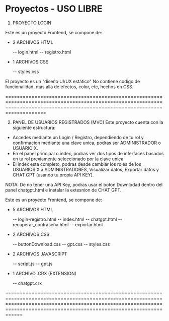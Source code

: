 # Proyectos - USO LIBRE

1. PROYECTO LOGIN

Este es un proyecto Frontend, se compone de:
- 2 ARCHIVOS HTML
  
  -- login.html
  -- registro.html
  
- 1 ARCHIVOS CSS
  
  -- styles.css
  
El proyecto es un "diseño UI/UX estático"
No contiene codigo de funcionalidad, mas alla de efectos, color, etc, hechos en CSS.

================================================================================================================================================================================

2. PANEL DE USUARIOS REGISTRADOS (MVC)
Este proyecto cuenta con la siguiente estructura:
- Accedes mediante un Login / Registro, dependiendo de tu rol y confirmacion mediante una clave unica, podras ser ADMINISTRADOR o USUARIO X.
- En el panel principal o index, podras ver dos tipos de inferfaces basados en tu rol previamente seleccionado por la clave unica.
- El index esta completo, podras desde cambiar los roles de los USUARIOS X a ADMINISTRADORES, Visualizar datos, Exportar datos y CHAT GPT (usando tu propia API KEY).

NOTA: De no tener una API Key, podras usar el boton Downlodad dentro del panel chatgpt.html e instalar la extesnion de CHAT GPT.

Este es un proyecto Frontend, se compone de:

- 5 ARCHIVOS HTML
  
  -- login-registro.html
  -- index.html
  -- chatgpt.html
  -- recuperar_contraseña.html
  -- exportar.html

- 2 ARCHIVOS CSS

  -- buttonDownload.css
  -- gpt.css
  -- styles.css

- 2 ARCHIVOS JAVASCRIPT
  
  -- script.js
  -- gpt.js

- 1 ARCHIVO .CRX (EXTENSION)

  -- chatgpt.crx
  
==============================================================================================================================================================================================================================
